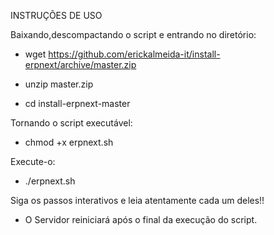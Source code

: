 INSTRUÇÕES DE USO

Baixando,descompactando o script e entrando no diretório:

* wget https://github.com/erickalmeida-it/install-erpnext/archive/master.zip

* unzip master.zip

* cd install-erpnext-master   

Tornando o script executável:

* chmod +x erpnext.sh

Execute-o:

* ./erpnext.sh

Siga os passos interativos e leia atentamente cada um deles!!

* O Servidor reiniciará após o final da execução do script.
